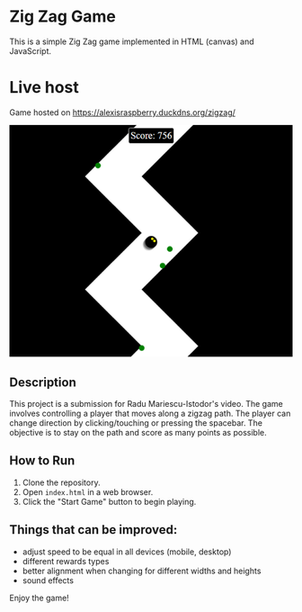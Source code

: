 # Zig Zag Game

This is a simple Zig Zag game implemented in HTML (canvas) and JavaScript.

# Live host

Game hosted on https://alexisraspberry.duckdns.org/zigzag/

![alt text](image.png)

## Description

This project is a submission for Radu Mariescu-Istodor's video. The game involves controlling a player that moves along a zigzag path. The player can change direction by clicking/touching or pressing the spacebar. The objective is to stay on the path and score as many points as possible.

## How to Run

1. Clone the repository.
2. Open `index.html` in a web browser.
3. Click the "Start Game" button to begin playing.

## Things that can be improved:
- adjust speed to be equal in all devices (mobile, desktop)
- different rewards types
- better alignment when changing for different widths and heights
- sound effects

Enjoy the game!

